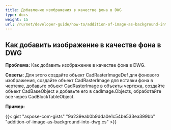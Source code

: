 ```yaml
---
title: Добавление изображения в качестве фона в DWG
type: docs
weight: 15
url: /ru/net/developer-guide/how-to/addition-of-image-as-background-into-dwg/
---
```


## **Как добавить изображение в качестве фона в DWG**

**Проблема:** Как добавить изображение в качестве фона в DWG.

**Советы:** Для этого создайте объект CadRasterImageDef для фонового изображения, создайте объект CadRasterImage для вставки фона в чертеже, добавьте объект CadRasterImage в объекты чертежа, создайте объект CadBaseObject и добавьте его в cadImage.Objects, обработайте все через CadBlockTableObject.

**Пример:**

{{< gist "aspose-com-gists" "9a239eab0b9dda0e1c54be533ea399bb" "addition-of-image-as-background-into-dwg.cs" >}}
